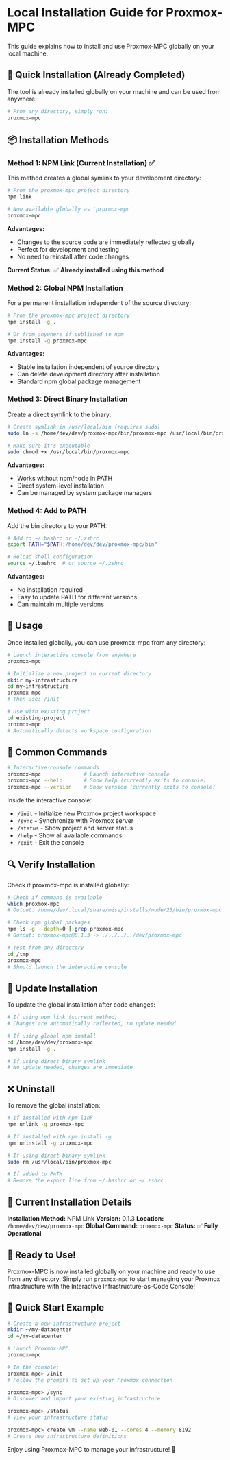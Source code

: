 # Local Installation Guide for Proxmox-MPC

This guide explains how to install and use Proxmox-MPC globally on your local machine.

## 🚀 Quick Installation (Already Completed)

The tool is already installed globally on your machine and can be used from anywhere:

```bash
# From any directory, simply run:
proxmox-mpc
```

## 📦 Installation Methods

### Method 1: NPM Link (Current Installation) ✅

This method creates a global symlink to your development directory:

```bash
# From the proxmox-mpc project directory
npm link

# Now available globally as 'proxmox-mpc'
proxmox-mpc
```

**Advantages:**
- Changes to the source code are immediately reflected globally
- Perfect for development and testing
- No need to reinstall after code changes

**Current Status:** ✅ **Already installed using this method**

### Method 2: Global NPM Installation

For a permanent installation independent of the source directory:

```bash
# From the proxmox-mpc project directory
npm install -g .

# Or from anywhere if published to npm
npm install -g proxmox-mpc
```

**Advantages:**
- Stable installation independent of source directory
- Can delete development directory after installation
- Standard npm global package management

### Method 3: Direct Binary Installation

Create a direct symlink to the binary:

```bash
# Create symlink in /usr/local/bin (requires sudo)
sudo ln -s /home/dev/dev/proxmox-mpc/bin/proxmox-mpc /usr/local/bin/proxmox-mpc

# Make sure it's executable
sudo chmod +x /usr/local/bin/proxmox-mpc
```

**Advantages:**
- Works without npm/node in PATH
- Direct system-level installation
- Can be managed by system package managers

### Method 4: Add to PATH

Add the bin directory to your PATH:

```bash
# Add to ~/.bashrc or ~/.zshrc
export PATH="$PATH:/home/dev/dev/proxmox-mpc/bin"

# Reload shell configuration
source ~/.bashrc  # or source ~/.zshrc
```

**Advantages:**
- No installation required
- Easy to update PATH for different versions
- Can maintain multiple versions

## 🔧 Usage

Once installed globally, you can use proxmox-mpc from any directory:

```bash
# Launch interactive console from anywhere
proxmox-mpc

# Initialize a new project in current directory
mkdir my-infrastructure
cd my-infrastructure
proxmox-mpc
# Then use: /init

# Use with existing project
cd existing-project
proxmox-mpc
# Automatically detects workspace configuration
```

## 🎯 Common Commands

```bash
# Interactive console commands
proxmox-mpc              # Launch interactive console
proxmox-mpc --help       # Show help (currently exits to console)
proxmox-mpc --version    # Show version (currently exits to console)
```

Inside the interactive console:
- `/init` - Initialize new Proxmox project workspace
- `/sync` - Synchronize with Proxmox server
- `/status` - Show project and server status
- `/help` - Show all available commands
- `/exit` - Exit the console

## 🔍 Verify Installation

Check if proxmox-mpc is installed globally:

```bash
# Check if command is available
which proxmox-mpc
# Output: /home/dev/.local/share/mise/installs/node/23/bin/proxmox-mpc

# Check npm global packages
npm ls -g --depth=0 | grep proxmox-mpc
# Output: proxmox-mpc@0.1.3 -> ./../../../dev/proxmox-mpc

# Test from any directory
cd /tmp
proxmox-mpc
# Should launch the interactive console
```

## 🔄 Update Installation

To update the global installation after code changes:

```bash
# If using npm link (current method)
# Changes are automatically reflected, no update needed

# If using global npm install
cd /home/dev/dev/proxmox-mpc
npm install -g .

# If using direct binary symlink
# No update needed, changes are immediate
```

## ❌ Uninstall

To remove the global installation:

```bash
# If installed with npm link
npm unlink -g proxmox-mpc

# If installed with npm install -g
npm uninstall -g proxmox-mpc

# If using direct binary symlink
sudo rm /usr/local/bin/proxmox-mpc

# If added to PATH
# Remove the export line from ~/.bashrc or ~/.zshrc
```

## 📝 Current Installation Details

**Installation Method:** NPM Link
**Version:** 0.1.3
**Location:** `/home/dev/dev/proxmox-mpc`
**Global Command:** `proxmox-mpc`
**Status:** ✅ **Fully Operational**

## 🎉 Ready to Use!

Proxmox-MPC is now installed globally on your machine and ready to use from any directory. Simply run `proxmox-mpc` to start managing your Proxmox infrastructure with the Interactive Infrastructure-as-Code Console!

## 🚀 Quick Start Example

```bash
# Create a new infrastructure project
mkdir ~/my-datacenter
cd ~/my-datacenter

# Launch Proxmox-MPC
proxmox-mpc

# In the console:
proxmox-mpc> /init
# Follow the prompts to set up your Proxmox connection

proxmox-mpc> /sync
# Discover and import your existing infrastructure

proxmox-mpc> /status
# View your infrastructure status

proxmox-mpc> create vm --name web-01 --cores 4 --memory 8192
# Create new infrastructure definitions
```

Enjoy using Proxmox-MPC to manage your infrastructure! 🎯